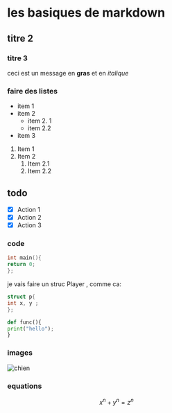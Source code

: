 # les basiques de markdown

## titre 2

### titre 3
ceci est un message en **gras** et en *italique*

### faire des listes 
- item 1 
- item 2
  - item 2. 1
  - item 2.2
- item 3

1. Item 1
2. Item 2
   1. Item 2.1
   2. Item 2.2

## todo

-[X] Action 1
- [X] Action 2
- [X] Action 3

### code

```c
int main(){
return 0; 
};
```
je vais faire un struc Player , comme ca: 

```c
struct p{
int x, y ; 
}; 
```

```python
def func(){
print("hello");
}
```

### images
![chien](https://picsum.photos/id/237/250)

### equations

$$ x^n + y^n = z^n $$
